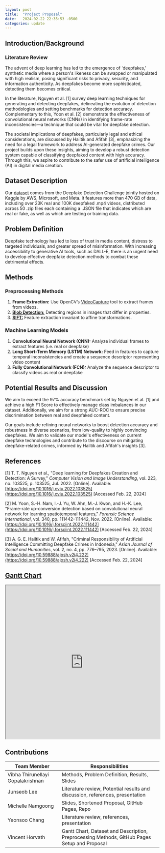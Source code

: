 ```yaml
---
layout: post
title:  "Project Proposal"
date:   2024-02-22 22:35:53 -0500
categories: update
---
```


## Introduction/Background

### Literature Review

The advent of deep learning has led to the emergence of 'deepfakes,' synthetic media where a person's likeness can be swapped or manipulated with high realism, posing significant risks to privacy, security, and information authenticity. As deepfakes become more sophisticated, detecting them becomes critical.

In the literature, Nguyen et al. [1] survey deep learning techniques for generating and detecting deepfakes, delineating the evolution of detection methodologies and setting benchmarks for detection accuracy. Complementary to this, Yoon et al. [2] demonstrate the effectiveness of convolutional neural networks (CNNs) in identifying frame-rate inconsistencies—a technique that could be vital for deepfake detection.

The societal implications of deepfakes, particularly legal and ethical considerations, are discussed by Hailtik and Afifah [3], emphasizing the need for a legal framework to address AI-generated deepfake crimes. Our project builds upon these insights, aiming to develop a robust detection system capable of classifying deepfaked content with high accuracy. Through this, we aspire to contribute to the safer use of artificial intelligence (AI) in digital media creation.

## Dataset Description

Our [dataset](https://www.kaggle.com/c/deepfake-detection-challenge/data) comes from the Deepfake Detection Challenge jointly hosted on Kaggle by AWS, Microsoft, and Meta. It features more than 470 GB of data, including over 23K real and 100K deepfaked .mp4 videos, distributed across 50 .zip files each containing a .JSON file that indicates which are real or fake, as well as which are testing or training data.

## Problem Definition

Deepfake technology has led to loss of trust in media content, distress to targeted individuals, and greater spread of misinformation. With increasing accessibility to generative AI tools, such as DALL-E, there is an urgent need to develop effective deepfake detection methods to combat these detrimental effects.

## Methods

### Preprocessing Methods

1. **Frame Extraction:** Use OpenCV’s [VideoCapture](https://docs.opencv.org/4.x/d8/dfe/classcv_1_1VideoCapture.html) tool to extract frames from videos.
2. [**Blob Detection:**](https://scikit-image.org/docs/stable/auto_examples/features_detection/plot_blob.html) Detecting regions in images that differ in properties.
3. [**SIFT:**](https://scikit-image.org/docs/stable/auto_examples/features_detection/plot_sift.html) Feature extraction invariant to affine transformations.

### Machine Learning Models

1. **Convolutional Neural Network (CNN):** Analyze individual frames to extract features (i.e. real or deepfake)
2. **Long Short-Term Memory (LSTM) Network:** Feed in features to capture temporal inconsistencies and create a sequence descriptor representing video content
3. **Fully Convolutional Network (FCN):** Analyze the sequence descriptor to classify videos as real or deepfake

## Potential Results and Discussion

We aim to exceed the 97% accuracy benchmark set by Nguyen et al. [1] and achieve a high F1 Score to effectively manage class imbalances in our dataset. Additionally, we aim for a strong AUC-ROC to ensure precise discrimination between real and deepfaked content.

Our goals include refining neural networks to boost detection accuracy and robustness in diverse scenarios, from low-quality to highly convincing deepfakes. We aim to validate our model's effectiveness on current deepfake technologies and contribute to the discourse on mitigating deepfake-related crimes, informed by Hailtik and Afifah's insights [3].

## References

[1] T. T. Nguyen et al., "Deep learning for Deepfakes Creation and Detection: A Survey," *Computer Vision and Image Understanding*, vol. 223, no. 103525, p. 103525, Jul. 2022. [Online]. Available: [https://doi.org/10.1016/j.cviu.2022.103525](https://doi.org/10.1016/j.cviu.2022.103525) [Accessed Feb. 22, 2024]

[2] M. Yoon, S.-H. Nam, I.-J. Yu, W. Ahn, M.-J. Kwon, and H.-K. Lee, "Frame-rate up-conversion detection based on convolutional neural network for learning spatiotemporal features," *Forensic Science International*, vol. 340, pp. 111442–111442, Nov. 2022. [Online]. Available: [https://doi.org/10.1016/j.forsciint.2022.111442](https://doi.org/10.1016/j.forsciint.2022.111442) [Accessed Feb. 22, 2024]

[3] A. G. E. Hailtik and W. Afifah, "Criminal Responsibility of Artificial Intelligence Committing Deepfake Crimes in Indonesia," *Asian Journal of Social and Humanities*, vol. 2, no. 4, pp. 776–795, 2023. [Online]. Available: [https://doi.org/10.59888/ajosh.v2i4.222](https://doi.org/10.59888/ajosh.v2i4.222) [Accessed Feb. 22, 2024]

## [Gantt Chart](https://docs.google.com/spreadsheets/d/1EsGv2XncrmJh5mArkpXHedK2YCVcbXae/edit?usp=sharing&ouid=111256331940782469044&rtpof=true&sd=true)

<iframe width="100%" height="500" src="https://docs.google.com/spreadsheets/d/e/2PACX-1vQOCWpLpJ2i9XuK1u0PowcwO7Gt4840KjEH3OJ84k_omLtSYR00XxbXqIYXU-SMbA/pubhtml?widget=true&amp;headers=false"></iframe>

## Contributions

| Team Member                      | Responsibilities                                     |
|----------------------------------|------------------------------------------------------|
| Vibha Thirunellayi Gopalakrishnan| Methods, Problem Definition, Results, Slides         |
| Junseob Lee                      | Literature review, Potential results and discussion, references, presentation |
| Michelle Namgoong                | Slides, Shortened Proposal, GitHub Pages, Repo       |
| Yeonsoo Chang                    | Literature review, references, presentation          |
| Vincent Horvath                  | Gantt Chart, Dataset and Description, Preprocessing Methods, GitHub Pages Setup and Proposal |